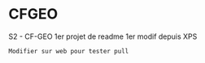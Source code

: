 CFGEO
=====

S2 - CF-GEO
1er projet de readme
	1er modif depuis XPS
	
	Modifier sur web pour tester pull
